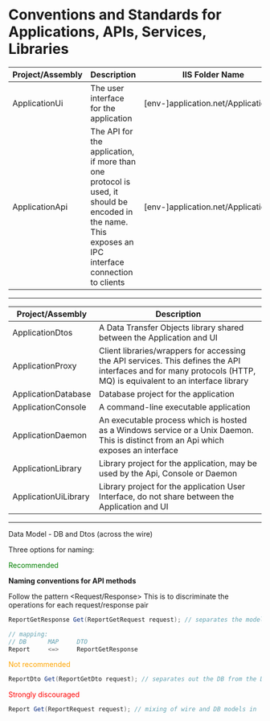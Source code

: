 # Conventions and Standards for Applications, APIs, Services, Libraries

| Project/Assembly | Description | IIS Folder Name | Internal Website | External Website |
| ------ | ------ | ------ | ------ | ------ |
| ApplicationUi | The user interface for the application | [env-]application.net/ApplicationUi | application.net | application.com |
| ApplicationApi | The API for the application, if more than one protocol is used, it should be encoded in the name. This exposes an IPC interface connection to clients | [env-]application.net/ApplicationApi | application_api.net  application_api.net/api/ application_api.net/swagger | application_api.com application_api.com/api/ |

---

| Project/Assembly | Description |
| ------ | ------ |
| ApplicationDtos | A Data Transfer Objects library shared between the Application and UI |
| ApplicationProxy | Client libraries/wrappers for accessing the API services. This defines the API interfaces and for many protocols (HTTP, MQ) is equivalent to an interface library |
| ApplicationDatabase | Database project for the application |
| ApplicationConsole | A command-line executable application |
| ApplicationDaemon | An executable process which is hosted as a Windows service or a Unix Daemon. This is distinct from an Api which exposes an interface |
| ApplicationLibrary | Library project for the application, may be used by the Api, Console or Daemon|
| ApplicationUiLibrary | Library project for the application User Interface, do not share between the Application and UI |

---

Data Model - DB and Dtos (across the wire)

Three options for naming:

<span style="color:green">Recommended</span>

__Naming conventions for API methods__

Follow the pattern <Type><Operation><Request/Response>
This is to discriminate the operations for each request/response pair

```csharp
ReportGetResponse Get(ReportGetRequest request); // separates the models DB from wire models, and makes request and response pair explicit

// mapping:
// DB      MAP     DTO
Report     <=>     ReportGetResponse
```

<span style="color:orange">Not recommended</span>

```csharp
ReportDto Get(ReportGetDto request); // separates out the DB from the DTO, but puts a noisy DTO 'handle' in the name
```

<span style="color:red">Strongly discouraged</span>

```csharp
Report Get(ReportRequest request); // mixing of wire and DB models in 'Report', use of DB Report and DTO ReportRequest
```
